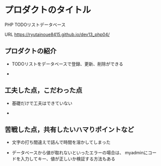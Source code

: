 <!-- TODOリストデータベース -->

# プロダクトのタイトル
PHP TODOリストデータベース

URL https://ryutainoue8415.github.io/dev13_php04/

## プロダクトの紹介

- TODOリストをデータベースで登録、更新、削除ができる

- 

## 工夫した点，こだわった点

- 基礎だけで工夫はできていない

- 

## 苦戦した点，共有したいハマりポイントなど

- 文字の打ち間違えで詰んで時間を溶かしてしまった

- データベースから値が取れないといったエラーの場合は、
  myadminにコードを入力してキー、値が正しいか検証する方法もある
